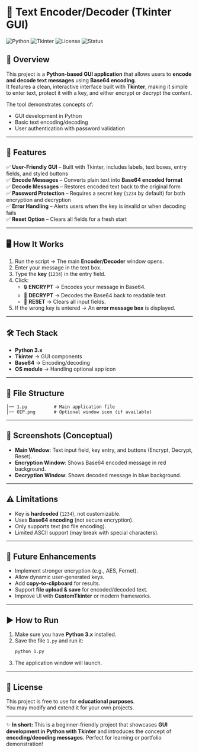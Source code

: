# 🔐 Text Encoder/Decoder (Tkinter GUI)

![Python](https://img.shields.io/badge/Python-3.x-blue.svg)
![Tkinter](https://img.shields.io/badge/GUI-Tkinter-green.svg)
![License](https://img.shields.io/badge/License-Educational-orange.svg)
![Status](https://img.shields.io/badge/Status-Completed-success.svg)

## 📌 Overview
This project is a **Python-based GUI application** that allows users to **encode and decode text messages** using **Base64 encoding**.  
It features a clean, interactive interface built with **Tkinter**, making it simple to enter text, protect it with a key, and either encrypt or decrypt the content.  

The tool demonstrates concepts of:
- GUI development in Python  
- Basic text encoding/decoding  
- User authentication with password validation  

---

## 🚀 Features
✅ **User-Friendly GUI** – Built with Tkinter, includes labels, text boxes, entry fields, and styled buttons  
✅ **Encode Messages** – Converts plain text into **Base64 encoded format**  
✅ **Decode Messages** – Restores encoded text back to the original form  
✅ **Password Protection** – Requires a secret key (`1234` by default) for both encryption and decryption  
✅ **Error Handling** – Alerts users when the key is invalid or when decoding fails  
✅ **Reset Option** – Clears all fields for a fresh start  

---

## 🖥️ How It Works
1. Run the script → The main **Encoder/Decoder** window opens.  
2. Enter your message in the text box.  
3. Type the **key** (`1234`) in the entry field.  
4. Click:  
   - 🔒 **ENCRYPT** → Encodes your message in Base64.  
   - 🔑 **DECRYPT** → Decodes the Base64 back to readable text.  
   - 🔄 **RESET** → Clears all input fields.  
5. If the wrong key is entered → An **error message box** is displayed.  

---

## 🛠️ Tech Stack
- **Python 3.x**  
- **Tkinter** → GUI components  
- **Base64** → Encoding/decoding  
- **OS module** → Handling optional app icon  

---

## 📂 File Structure
```
│── 1.py          # Main application file
│── OIP.png       # Optional window icon (if available)
```

---

## 📸 Screenshots (Conceptual)
- **Main Window**: Text input field, key entry, and buttons (Encrypt, Decrypt, Reset).  
- **Encryption Window**: Shows Base64 encoded message in red background.  
- **Decryption Window**: Shows decoded message in blue background.  

---

## ⚠️ Limitations
- Key is **hardcoded** (`1234`), not customizable.  
- Uses **Base64 encoding** (not secure encryption).  
- Only supports text (no file encoding).  
- Limited ASCII support (may break with special characters).  

---

## 🔮 Future Enhancements
- Implement stronger encryption (e.g., AES, Fernet).  
- Allow dynamic user-generated keys.  
- Add **copy-to-clipboard** for results.  
- Support **file upload & save** for encoded/decoded text.  
- Improve UI with **CustomTkinter** or modern frameworks.  

---

## ▶️ How to Run
1. Make sure you have **Python 3.x** installed.  
2. Save the file `1.py` and run it:
   ```bash
   python 1.py
   ```
3. The application window will launch.  

---

## 📜 License
This project is free to use for **educational purposes**.  
You may modify and extend it for your own projects.  

---

✨ **In short:** This is a beginner-friendly project that showcases **GUI development in Python with Tkinter** and introduces the concept of **encoding/decoding messages**. Perfect for learning or portfolio demonstration!  
